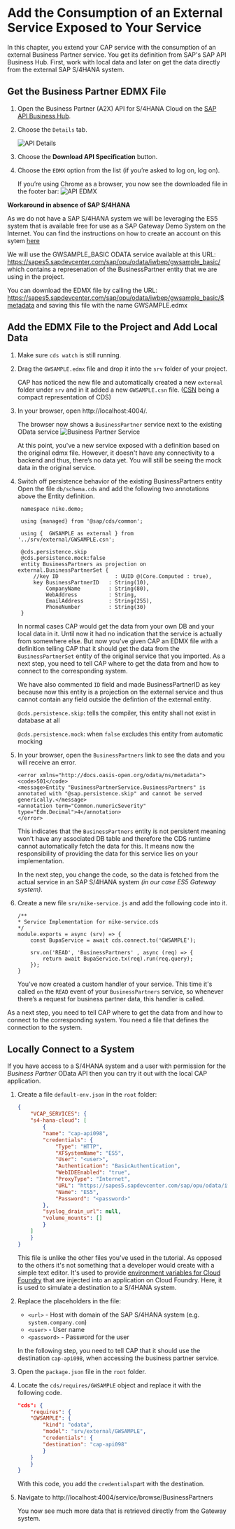 # Add the Consumption of an External Service Exposed to Your Service

In this chapter, you extend your CAP service with the consumption of an external Business Partner service. You get its definition from SAP's SAP API Business Hub. First, work with local data and later on get the data directly from the external SAP S/4HANA system.

## Get the Business Partner EDMX File

1. Open the Business Partner (A2X) API for S/4HANA Cloud on the [SAP API Business Hub](https://api.sap.com/api/API_BUSINESS_PARTNER/overview).
2. Choose the ```Details``` tab.

    ![API Details](./images/api_details.png "API details")

3. Choose the **Download API Specification** button.
4. Choose the ```EDMX``` option from the list (if you’re asked to log on, log on).

    If you’re using Chrome as a browser, you now see the downloaded file in the footer bar:
    ![API EDMX](./images/edmxdownload.png "API EDMX")

    
**Workaround in absence of SAP S/4HANA**

As we do not have a SAP S/4HANA system we will be leveraging the ES5 system that is available free for use as a SAP Gateway Demo System on the Internet. You can find the instructions on how to create an account on this sytem [here](https://developers.sap.com/tutorials/gateway-demo-signup.html)

We will use the GWSAMPLE_BASIC ODATA service available at this URL: https://sapes5.sapdevcenter.com/sap/opu/odata/iwbep/gwsample_basic/ which contains a represenation of the BusinessPartner entity that we are using in the project.

You can download the EDMX file by calling the URL: https://sapes5.sapdevcenter.com/sap/opu/odata/iwbep/gwsample_basic/$metadata and saving this file with the name GWSAMPLE.edmx 

## Add the EDMX File to the Project and Add Local Data

1. Make sure ```cds watch``` is still running.
2. Drag the ```GWSAMPLE.edmx``` file and drop it into the ```srv``` folder of your project.

    CAP has noticed the new file and automatically created a new ```external``` folder under ```srv``` and in it added a new ```GWSAMPLE.csn``` file. ([CSN](https://cap.cloud.sap/docs/cds/csn) being a compact representation of CDS)

3. In your browser, open http://localhost:4004/.

    The browser now shows a ```BusinessPartner``` service next to the existing OData service
    ![Business Partner Service](./images/pic12.png)

    At this point, you've a new service exposed with a definition based on the original edmx file. However, it doesn't have any connectivity to a backend and thus, there’s no data yet. You will still be seeing the mock data in the original service.

4. Switch off persistence behavior of the existing BusinessPartners entity
   Open the file ```db/schema.cds``` and add the following two annotations above the Entity definition.
   ```
    namespace nike.demo;

    using {managed} from '@sap/cds/common';

    using {  GWSAMPLE as external } from '../srv/external/GWSAMPLE.csn';

    @cds.persistence.skip
    @cds.persistence.mock:false
    entity BusinessPartners as projection on external.BusinessPartnerSet {
        //key ID                  : UUID @(Core.Computed : true),
        key BusinessPartnerID   : String(10),
            CompanyName         : String(80),
            WebAddress          : String,
            EmailAddress        : String(255),
            PhoneNumber         : String(30)
    }

   ``` 
   
    In normal cases CAP would get the data from your own DB and your local data in it. Until now it had no indication that the service is actually from somewhere else. But now you've given CAP an EDMX file with a definition telling CAP that it should get the data from the ```BusinessPartnerSet``` entity of the original service that you imported. As a next step, you need to tell CAP where to get the data from and how to connect to the corresponding system. 

    We have also commented `ID` field and made BusinessPartnerID as key because now this entity is a projection on the external service and thus cannot contain any field outside the defintion of the external entity.

   `@cds.persistence.skip`: tells the compiler, this entity shall not exist in database at all

   `@cds.persistence.mock`: when `false` excludes this entity from automatic mocking
 

5. In your browser, open the ```BusinessPartners``` link to see the data and you will receive an error.
    ```
    <error xmlns="http://docs.oasis-open.org/odata/ns/metadata">
    <code>501</code>
    <message>Entity "BusinessPartnerService.BusinessPartners" is annotated with "@sap.persistence.skip" and cannot be served generically.</message>
    <annotation term="Common.numericSeverity" type="Edm.Decimal">4</annotation>
    </error>
    ```
    This indicates that the ```BusinessPartners``` entity is not persistent meaning won't have any associated DB table and therefore the CDS runtime cannot automatically fetch the data for this. It means now the responsibility of providing the data for this service lies on your implementation.

    In the next step, you change the code, so the data is fetched from the actual service in an SAP S/4HANA system *(in our case ES5 Gateway system)*.

6. Create a new file ```srv/nike-service.js``` and add the following code into it.

    ```
    /**
    * Service Implementation for nike-service.cds
    */
    module.exports = async (srv) => {
        const BupaService = await cds.connect.to('GWSAMPLE');
    
        srv.on('READ', 'BusinessPartners' , async (req) => {
            return await BupaService.tx(req).run(req.query);
        });
    }
    ```
    You've now created a custom handler of your service. This time it's called ```on``` the ```READ``` event of your ```BusinessPartners``` service, so whenever there’s a request for business partner data, this handler is called.

As a next step, you need to tell CAP where to get the data from and how to connect to the corresponding system. You need a file that defines the connection to the system.


## Locally Connect to a System

If you have access to a S/4HANA system and a user with permission for the *Business Partner* OData API then you can try it out with the local CAP application.

1. Create a file `default-env.json` in the `root` folder:

    ```json
    {
        "VCAP_SERVICES": {
        "s4-hana-cloud": [
            {
            "name": "cap-api098",          
            "credentials": {
                "Type": "HTTP",
                "XFSystemName": "ES5",
                "User": "<user>",
                "Authentication": "BasicAuthentication",
                "WebIDEEnabled": "true",
                "ProxyType": "Internet",
                "URL": "https://sapes5.sapdevcenter.com/sap/opu/odata/iwbep/gwsample_basic",
                "Name": "ES5",
                "Password": "<password>"
            },
            "syslog_drain_url": null,
            "volume_mounts": []
            }
        ]
        }
    }
    ```

    This file is unlike the other files you've used in the tutorial. As opposed to the others it's not something that a developer would create with a simple text editor. It's used to provide [environment variables for Cloud Foundry](https://docs.cloudfoundry.org/devguide/deploy-apps/environment-variable.html) that are injected into an application on Cloud Foundry. Here, it is used to simulate a destination to a S/4HANA system.

2. Replace the placeholders in the file:

    * `<url>` - Host with domain of the SAP S/4HANA system (e.g. `system.company.com`)
    * `<user>` - User name
    * `<password>` - Password for the user

    In the following step, you need to tell CAP that it should use the destination ```cap-api098```, when accessing the business partner service.

3. Open the ```package.json``` file in the ```root``` folder.

4. Locate the ```cds/requires/GWSAMPLE``` object and replace it with the following code.

    ```JSON hl_lines="5-8"
    "cds": {
        "requires": {
        "GWSAMPLE": {
            "kind": "odata",
            "model": "srv/external/GWSAMPLE",
            "credentials": {
            "destination": "cap-api098"
            }
        }
        }
    }
    ```

    With this code, you add the ```credentials```part with the destination.

5. Navigate to http://localhost:4004/service/browse/BusinessPartners

    You now see much more data that is retrieved directly from the Gateway system.

